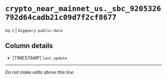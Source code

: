 # `crypto_near_mainnet_us._sbc_9205326792d64cadb21c09d7f2cf8677`
`bq-1` | `bigquery-public-data`

## Column details
* [TIMESTAMP] `last_update`

-------------------------------------------------------------------------------
*Do not make edits above this line.*
